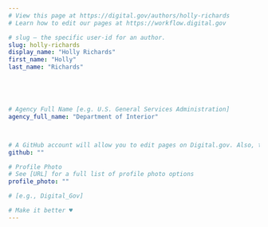 ```yaml
---
# View this page at https://digital.gov/authors/holly-richards
# Learn how to edit our pages at https://workflow.digital.gov

# slug — the specific user-id for an author.
slug: holly-richards
display_name: "Holly Richards"
first_name: "Holly"
last_name: "Richards"





# Agency Full Name [e.g. U.S. General Services Administration]
agency_full_name: "Department of Interior"



# A GitHub account will allow you to edit pages on Digital.gov. Also, the image used in your GitHub account can be used to populate your digital.gov profile photo. Learn more about getting a Github account at [URL]
github: ""

# Profile Photo
# See [URL] for a full list of profile photo options
profile_photo: ""

# [e.g., Digital_Gov]

# Make it better ♥
---
```

